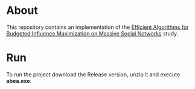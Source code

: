 # About
This repository contains an implementation of the [Efficient Algorithms for Budgeted Influence Maximization on Massive Social Networks](http://www.vldb.org/pvldb/vol13/p1498-bian.pdf) study.

# Run
To run the project download the Release version, unzip it and execute **abea.exe**.
